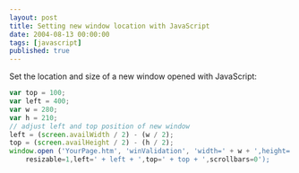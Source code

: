 ```yaml
---
layout: post
title: Setting new window location with JavaScript
date: 2004-08-13 00:00:00
tags: [javascript]
published: true
---
```


Set the location and size of a new window opened with JavaScript:

```javascript
var top = 100;
var left = 400;
var w = 280;
var h = 210;
// adjust left and top position of new window
left = (screen.availWidth / 2) - (w / 2);
top = (screen.availHeight / 2) - (h / 2);
window.open ('YourPage.htm', 'winValidation', 'width=' + w + ',height=' + h + ',
	resizable=1,left=' + left + ',top=' + top + ',scrollbars=0');
```